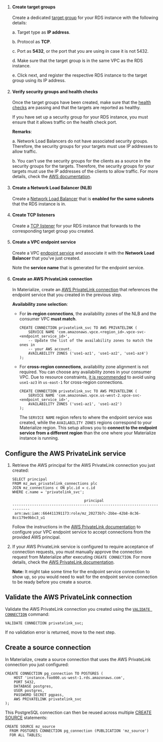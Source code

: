 1. #### Create target groups
    Create a dedicated [target group](https://docs.aws.amazon.com/elasticloadbalancing/latest/network/create-target-group.html) for your RDS instance with the following details:

    a. Target type as **IP address**.

    b. Protocol as **TCP**.

    c. Port as **5432**, or the port that you are using in case it is not 5432.

    d. Make sure that the target group is in the same VPC as the RDS instance.

    e. Click next, and register the respective RDS instance to the target group using its IP address.

1. #### Verify security groups and health checks

    Once the target groups have been created, make sure that the [health checks](https://docs.aws.amazon.com/elasticloadbalancing/latest/network/target-group-health-checks.html) are passing and that the targets are reported as healthy.

    If you have set up a security group for your RDS instance, you must ensure that it allows traffic on the health check port.

    **Remarks**:

    a. Network Load Balancers do not have associated security groups. Therefore, the security groups for your targets must use IP addresses to allow traffic.

    b. You can't use the security groups for the clients as a source in the security groups for the targets. Therefore, the security groups for your targets must use the IP addresses of the clients to allow traffic. For more details, check the [AWS documentation](https://docs.aws.amazon.com/elasticloadbalancing/latest/network/target-group-register-targets.html).

1. #### Create a Network Load Balancer (NLB)
    Create a [Network Load Balancer](https://docs.aws.amazon.com/elasticloadbalancing/latest/network/create-network-load-balancer.html) that is **enabled for the same subnets** that the RDS instance is in.

1. #### Create TCP listeners

    Create a [TCP listener](https://docs.aws.amazon.com/elasticloadbalancing/latest/network/create-listener.html) for your RDS instance that forwards to the corresponding target group you created.

1. #### Create a VPC endpoint service

    Create a VPC [endpoint service](https://docs.aws.amazon.com/vpc/latest/privatelink/create-endpoint-service.html) and associate it with the **Network Load Balancer** that you’ve just created.

    Note the **service name** that is generated for the endpoint service.

1. #### Create an AWS PrivateLink connection

    In Materialize, create an [AWS PrivateLink connection](/sql/create-connection/#aws-privatelink)
    that references the endpoint service that you created in the previous step.

    **Availability zone selection**:

    * For **in-region connections**, the availability zones of the NLB and the
      consumer VPC **must match**.

        ```mzsql
        CREATE CONNECTION privatelink_svc TO AWS PRIVATELINK (
            SERVICE NAME 'com.amazonaws.vpce.<region_id>.vpce-svc-<endpoint_service_id>',
            -- Update the list of the availability zones to match the ones in
            -- your AWS account.
            AVAILABILITY ZONES ('use1-az1', 'use1-az2', 'use1-az4')
        );
        ```

    * For **cross-region connections**, availability zone alignment is not
      required. You can choose any availability zones in your consumer VPC. Due
      to resource constraints, [it is recommended](https://wolfman.dev/posts/exclude-use1-az3/)
      to avoid using `use1-az3` in `us-east-1` for cross-region connections.

        ```mzsql
        CREATE CONNECTION privatelink_svc TO AWS PRIVATELINK (
            SERVICE NAME 'com.amazonaws.vpce.us-west-2.vpce-svc-<endpoint_service_id>',
            AVAILABILITY ZONES ('use1-az1', 'use1-az2')
        );
        ```

        The `SERVICE NAME` region refers to where the endpoint service was
        created, while the `AVAILABILITY ZONES` regions correspond to your
        Materialize region. This setup allows you to **connect to the endpoint
        service from a different region** than the one where your Materialize
        instance is running.

## Configure the AWS PrivateLink service

1. Retrieve the AWS principal for the AWS PrivateLink connection you just created:

    ```mzsql
    SELECT principal
    FROM mz_aws_privatelink_connections plc
    JOIN mz_connections c ON plc.id = c.id
    WHERE c.name = 'privatelink_svc';
    ```

    ```
                                     principal
    ---------------------------------------------------------------------------
     arn:aws:iam::664411391173:role/mz_20273b7c-2bbe-42b8-8c36-8cc179e9bbc3_u1
    ```

    Follow the instructions in the [AWS PrivateLink documentation](https://docs.aws.amazon.com/vpc/latest/privatelink/add-endpoint-service-permissions.html)
    to configure your VPC endpoint service to accept connections from the
    provided AWS principal.

1. If your AWS PrivateLink service is configured to require acceptance of connection requests, you must manually approve the connection request from Materialize after executing `CREATE CONNECTION`. For more details, check the [AWS PrivateLink documentation](https://docs.aws.amazon.com/vpc/latest/privatelink/configure-endpoint-service.html#accept-reject-connection-requests).

    **Note:** It might take some time for the endpoint service connection to show up, so you would need to wait for the endpoint service connection to be ready before you create a source.

## Validate the AWS PrivateLink connection

Validate the AWS PrivateLink connection you created using the [`VALIDATE CONNECTION`](/sql/validate-connection) command:

```mzsql
VALIDATE CONNECTION privatelink_svc;
```

If no validation error is returned, move to the next step.

## Create a source connection

In Materialize, create a source connection that uses the AWS PrivateLink connection you just configured:

```mzsql
CREATE CONNECTION pg_connection TO POSTGRES (
    HOST 'instance.foo000.us-west-1.rds.amazonaws.com',
    PORT 5432,
    DATABASE postgres,
    USER postgres,
    PASSWORD SECRET pgpass,
    AWS PRIVATELINK privatelink_svc
);
```

This PostgreSQL connection can then be reused across multiple [CREATE SOURCE](https://materialize.com/docs/sql/create-source/postgres/) statements:

```mzsql
CREATE SOURCE mz_source
  FROM POSTGRES CONNECTION pg_connection (PUBLICATION 'mz_source')
  FOR ALL TABLES;
```
